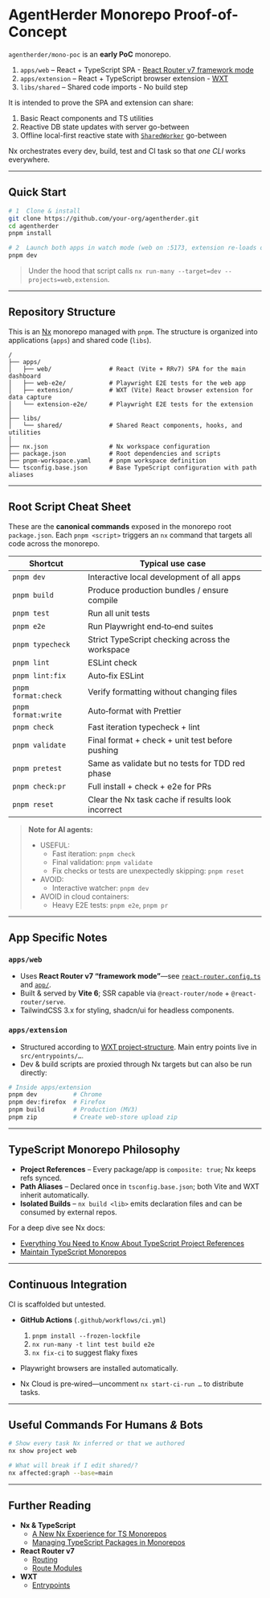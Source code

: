 # AgentHerder Monorepo Proof-of-Concept

`agentherder/mono-poc` is an **early PoC** monorepo.

1. `apps/web` – React + TypeScript SPA - [React Router v7 framework mode](https://reactrouter.com/start/framework/routing)
2. `apps/extension` – React + TypeScript browser extension - [WXT](https://wxt.dev/guide/essentials/project-structure.html)
3. `libs/shared` – Shared code imports - No build step

It is intended to prove the SPA and extension can share:

1. Basic React components and TS utilities
2. Reactive DB state updates with server go-between
3. Offline local-first reactive state with [`SharedWorker`](https://developer.mozilla.org/en-US/docs/Web/API/SharedWorker) go-between

Nx orchestrates every dev, build, test and CI task so that _one CLI_ works everywhere.

---

## Quick Start

```bash
# 1  Clone & install
git clone https://github.com/your‑org/agentherder.git
cd agentherder
pnpm install

# 2  Launch both apps in watch mode (web on :5173, extension re‑loads on change)
pnpm dev
```

> Under the hood that script calls
> `nx run-many --target=dev --projects=web,extension`.

---

## Repository Structure

This is an [Nx](https://nx.dev) monorepo managed with `pnpm`. The structure is organized into applications (`apps`) and shared code (`libs`).

```
/
├── apps/
│   ├── web/                # React (Vite + RRv7) SPA for the main dashboard
│   ├── web-e2e/            # Playwright E2E tests for the web app
│   ├── extension/          # WXT (Vite) React browser extension for data capture
│   └── extension-e2e/      # Playwright E2E tests for the extension
│
├── libs/
│   └── shared/             # Shared React components, hooks, and utilities
│
├── nx.json                 # Nx workspace configuration
├── package.json            # Root dependencies and scripts
├── pnpm-workspace.yaml     # pnpm workspace definition
└── tsconfig.base.json      # Base TypeScript configuration with path aliases
```

---

## Root Script Cheat Sheet

These are the **canonical commands** exposed in the monorepo root
`package.json`. Each `pnpm <script>` triggers an `nx` command that targets
all code across the monorepo.

| Shortcut            | Typical use case                                  |
| ------------------- | ------------------------------------------------- |
| `pnpm dev`          | Interactive local development of all apps         |
| `pnpm build`        | Produce production bundles / ensure compile       |
| `pnpm test`         | Run all unit tests                                |
| `pnpm e2e`          | Run Playwright end‑to‑end suites                  |
| `pnpm typecheck`    | Strict TypeScript checking across the workspace   |
| `pnpm lint`         | ESLint check                                      |
| `pnpm lint:fix`     | Auto‑fix ESLint                                   |
| `pnpm format:check` | Verify formatting without changing files          |
| `pnpm format:write` | Auto‑format with Prettier                         |
| `pnpm check`        | Fast iteration typecheck + lint                   |
| `pnpm validate`     | Final format + check + unit test before pushing   |
| `pnpm pretest`      | Same as validate but no tests for TDD red phase   |
| `pnpm check:pr`     | Full install + check + e2e for PRs                |
| `pnpm reset`        | Clear the Nx task cache if results look incorrect |

> **Note for AI agents:**
>
> - USEFUL:
>   - Fast iteration: `pnpm check`
>   - Final validation: `pnpm validate`
>   - Fix checks or tests are unexpectedly skipping: `pnpm reset`
> - AVOID:
>   - Interactive watcher: `pnpm dev`
> - AVOID in cloud containers:
>   - Heavy E2E tests: `pnpm e2e`, `pnpm pr`

---

## App Specific Notes

### `apps/web`

- Uses **React Router v7 “framework mode”**—see [`react-router.config.ts`](apps/web/react-router.config.ts) and [`app/`](apps/web/app).
- Built & served by **Vite 6**; SSR capable via `@react-router/node` + `@react-router/serve`.
- TailwindCSS 3.x for styling, shadcn/ui for headless components.

### `apps/extension`

- Structured according to [WXT project‑structure](https://wxt.dev/guide/essentials/project-structure.html).
  Main entry points live in `src/entrypoints/…`.
- Dev & build scripts are proxied through Nx targets but can also be run directly:

```bash
# Inside apps/extension
pnpm dev          # Chrome
pnpm dev:firefox  # Firefox
pnpm build        # Production (MV3)
pnpm zip          # Create web‑store upload zip
```

---

## TypeScript Monorepo Philosophy

- **Project References** – Every package/app is `composite: true`; Nx keeps refs synced.
- **Path Aliases** – Declared once in `tsconfig.base.json`; both Vite and WXT inherit automatically.
- **Isolated Builds** – `nx build <lib>` emits declaration files and can be consumed by external repos.

For a deep dive see Nx docs:

- [Everything You Need to Know About TypeScript Project References](https://nx.dev/blog/typescript-project-references)
- [Maintain TypeScript Monorepos](https://nx.dev/features/maintain-ts-monorepos)

---

## Continuous Integration

CI is scaffolded but untested.

- **GitHub Actions** (`.github/workflows/ci.yml`)

  1. `pnpm install --frozen-lockfile`
  2. `nx run-many -t lint test build e2e`
  3. `nx fix-ci` to suggest flaky fixes

- Playwright browsers are installed automatically.
- Nx Cloud is pre‑wired—uncomment `nx start-ci-run …` to distribute tasks.

---

## Useful Commands For Humans *&* Bots

```bash
# Show every task Nx inferred or that we authored
nx show project web

# What will break if I edit shared/?
nx affected:graph --base=main
```

---

## Further Reading

- **Nx & TypeScript**
  - [A New Nx Experience for TS Monorepos](https://nx.dev/blog/new-nx-experience-for-typescript-monorepos)
  - [Managing TypeScript Packages in Monorepos](https://nx.dev/blog/managing-ts-packages-in-monorepos)
- **React Router v7**
  - [Routing](https://reactrouter.com/start/framework/routing)
  - [Route Modules](https://reactrouter.com/start/framework/route-module)
- **WXT**
  - [Entrypoints](https://wxt.dev/guide/essentials/entrypoints.html)

